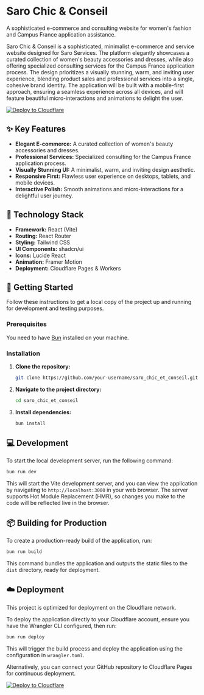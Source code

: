 # Saro Chic & Conseil

A sophisticated e-commerce and consulting website for women's fashion and Campus France application assistance.

Saro Chic & Conseil is a sophisticated, minimalist e-commerce and service website designed for Saro Services. The platform elegantly showcases a curated collection of women's beauty accessories and dresses, while also offering specialized consulting services for the Campus France application process. The design prioritizes a visually stunning, warm, and inviting user experience, blending product sales and professional services into a single, cohesive brand identity. The application will be built with a mobile-first approach, ensuring a seamless experience across all devices, and will feature beautiful micro-interactions and animations to delight the user.

[![Deploy to Cloudflare](https://deploy.workers.cloudflare.com/button)](https://deploy.workers.cloudflare.com/?url=https://github.com/PierradrienneSaleme-Miserilove/generated-app-20251017-095554)

## ✨ Key Features

-   **Elegant E-commerce:** A curated collection of women's beauty accessories and dresses.
-   **Professional Services:** Specialized consulting for the Campus France application process.
-   **Visually Stunning UI:** A minimalist, warm, and inviting design aesthetic.
-   **Responsive First:** Flawless user experience on desktops, tablets, and mobile devices.
-   **Interactive Polish:** Smooth animations and micro-interactions for a delightful user journey.

## 🚀 Technology Stack

-   **Framework:** React (Vite)
-   **Routing:** React Router
-   **Styling:** Tailwind CSS
-   **UI Components:** shadcn/ui
-   **Icons:** Lucide React
-   **Animation:** Framer Motion
-   **Deployment:** Cloudflare Pages & Workers

## 🏁 Getting Started

Follow these instructions to get a local copy of the project up and running for development and testing purposes.

### Prerequisites

You need to have [Bun](https://bun.sh/) installed on your machine.

### Installation

1.  **Clone the repository:**
    ```sh
    git clone https://github.com/your-username/saro_chic_et_conseil.git
    ```
2.  **Navigate to the project directory:**
    ```sh
    cd saro_chic_et_conseil
    ```
3.  **Install dependencies:**
    ```sh
    bun install
    ```

## 💻 Development

To start the local development server, run the following command:

```sh
bun run dev
```

This will start the Vite development server, and you can view the application by navigating to `http://localhost:3000` in your web browser. The server supports Hot Module Replacement (HMR), so changes you make to the code will be reflected live in the browser.

## 📦 Building for Production

To create a production-ready build of the application, run:

```sh
bun run build
```

This command bundles the application and outputs the static files to the `dist` directory, ready for deployment.

## ☁️ Deployment

This project is optimized for deployment on the Cloudflare network.

To deploy the application directly to your Cloudflare account, ensure you have the Wrangler CLI configured, then run:

```sh
bun run deploy
```

This will trigger the build process and deploy the application using the configuration in `wrangler.toml`.

Alternatively, you can connect your GitHub repository to Cloudflare Pages for continuous deployment.

[![Deploy to Cloudflare](https://deploy.workers.cloudflare.com/button)](https://deploy.workers.cloudflare.com/?url=https://github.com/PierradrienneSaleme-Miserilove/generated-app-20251017-095554)